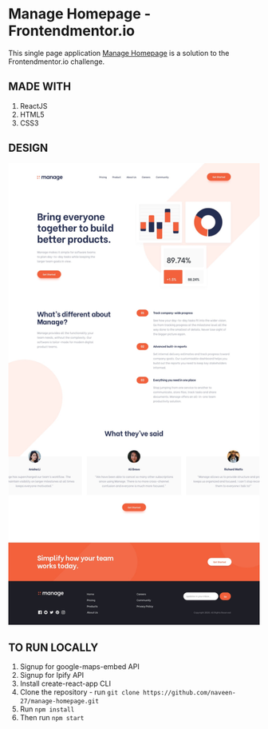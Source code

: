 # Manage Homepage - Frontendmentor.io

This single page application [Manage Homepage](https://manage-homepage.vercel.app/) is a solution to the Frontendmentor.io challenge.

## MADE WITH

1. ReactJS
2. HTML5
3. CSS3

## DESIGN

![Design preview for the Manage Homepage coding challenge](desktop-design.jpg)

## TO RUN LOCALLY

1. Signup for google-maps-embed API
1. Signup for Ipify API
1. Install create-react-app CLI
1. Clone the repository - run `git clone https://github.com/naveen-27/manage-homepage.git`
1. Run `npm install`
1. Then run `npm start`

